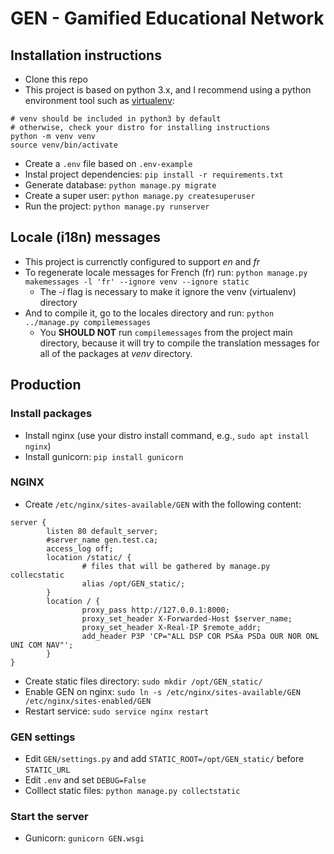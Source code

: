 # GEN - Gamified Educational Network

## Installation instructions
- Clone this repo
- This project is based on python 3.x, and I recommend using a python environment tool such as [virtualenv](https://virtualenv.pypa.io/en/stable/):
```
# venv should be included in python3 by default
# otherwise, check your distro for installing instructions
python -m venv venv
source venv/bin/activate
```
- Create a `.env` file based on `.env-example`
- Instal project dependencies: `pip install -r requirements.txt`
- Generate database: `python manage.py migrate`
- Create a super user: `python manage.py createsuperuser`
- Run the project: `python manage.py runserver`

## Locale (i18n) messages
- This project is currenctly configured to support *en* and *fr*
- To regenerate locale messages for French (fr) run: `python manage.py makemessages -l 'fr' --ignore venv --ignore static`
  - The *-i* flag is necessary to make it ignore the venv (virtualenv) directory
- And to compile it, go to the locales directory and run: `python ../manage.py compilemessages`
  - You **SHOULD NOT** run `compilemessages` from the project main directory, because it will try to compile the translation messages for all of the packages at *venv* directory.

## Production

### Install packages
- Install nginx (use your distro install command, e.g., `sudo apt install nginx`)
- Install gunicorn: `pip install gunicorn`

### NGINX
- Create `/etc/nginx/sites-available/GEN` with the following content:
```
server {
        listen 80 default_server;
        #server_name gen.test.ca;
        access_log off;
        location /static/ {
                # files that will be gathered by manage.py collecstatic
                alias /opt/GEN_static/;
        }
        location / {
                proxy_pass http://127.0.0.1:8000;
                proxy_set_header X-Forwarded-Host $server_name;
                proxy_set_header X-Real-IP $remote_addr;
                add_header P3P 'CP="ALL DSP COR PSAa PSDa OUR NOR ONL UNI COM NAV"';
        }
}
```
- Create static files directory: `sudo mkdir /opt/GEN_static/`
- Enable GEN on nginx: `sudo ln -s /etc/nginx/sites-available/GEN /etc/nginx/sites-enabled/GEN`
- Restart service: `sudo service nginx restart`

### GEN settings
- Edit `GEN/settings.py` and add `STATIC_ROOT=/opt/GEN_static/` before `STATIC_URL`
- Edit `.env` and set `DEBUG=False`
- Colllect static files: `python manage.py collectstatic`

### Start the server
- Gunicorn: `gunicorn GEN.wsgi`
